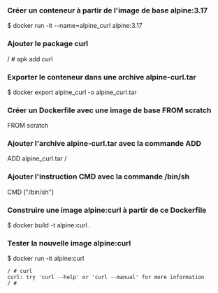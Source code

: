 ### Créer un conteneur à partir de l'image de base alpine:3.17

$ docker run -it --name=alpine_curl alpine:3.17

### Ajouter le package curl

/ # apk add curl

### Exporter le conteneur dans une archive alpine-curl.tar

$ docker export alpine_curl -o alpine_curl.tar

### Créer un Dockerfile avec une image de base FROM scratch

FROM scratch

### Ajouter l'archive alpine-curl.tar avec la commande ADD

ADD alpine_curl.tar /

### Ajouter l'instruction CMD avec la commande /bin/sh

CMD ["/bin/sh"]

### Construire une image alpine:curl à partir de ce Dockerfile

$ docker build -t alpine:curl .

### Tester la nouvelle image alpine:curl

$ docker run -it alpine:curl
```
/ # curl
curl: try 'curl --help' or 'curl --manual' for more information
/ # 
```

